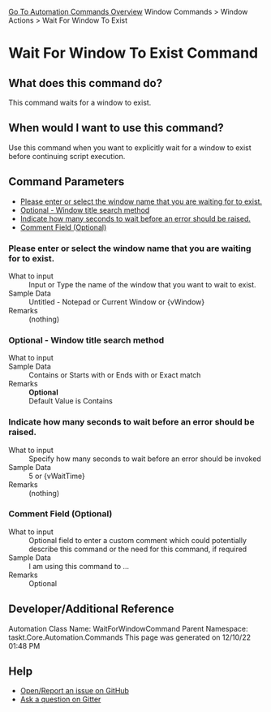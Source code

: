 <!--TITLE: Wait For Window To Exist Command -->
<!-- SUBTITLE: a command in the Window Commands group. -->
[Go To Automation Commands Overview](/automation-commands.md)
Window Commands &gt; Window Actions &gt; Wait For Window To Exist


# Wait For Window To Exist Command


## What does this command do?
This command waits for a window to exist.


## When would I want to use this command?
Use this command when you want to explicitly wait for a window to exist before continuing script execution.


## Command Parameters
- [Please enter or select the window name that you are waiting for to exist.](#param_0)
- [Optional - Window title search method](#param_1)
- [Indicate how many seconds to wait before an error should be raised.](#param_2)
- [Comment Field (Optional)](#param_3)


<a id="param_0"></a>
### Please enter or select the window name that you are waiting for to exist.


<dl>
<dt>What to input</dt><dd>Input or Type the name of the window that you want to wait to exist.</dd>
<dt>Sample Data</dt><dd>Untitled - Notepad or Current Window or {vWindow}</dd>
<dt>Remarks</dt><dd>(nothing)</dd>
</dl>




<a id="param_1"></a>
### Optional - Window title search method


<dl>
<dt>What to input</dt><dd></dd>
<dt>Sample Data</dt><dd>Contains or Starts with or Ends with or Exact match</dd>
<dt>Remarks</dt><dd><b>Optional</b><br>Default Value is Contains</dd>
</dl>




<a id="param_2"></a>
### Indicate how many seconds to wait before an error should be raised.


<dl>
<dt>What to input</dt><dd>Specify how many seconds to wait before an error should be invoked</dd>
<dt>Sample Data</dt><dd>5 or {vWaitTime}</dd>
<dt>Remarks</dt><dd>(nothing)</dd>
</dl>




<a id="param_3"></a>
### Comment Field (Optional)


<dl>
<dt>What to input</dt><dd>Optional field to enter a custom comment which could potentially describe this command or the need for this command, if required</dd>
<dt>Sample Data</dt><dd>I am using this command to ...</dd>
<dt>Remarks</dt><dd>Optional</dd>
</dl>




## Developer/Additional Reference
Automation Class Name: WaitForWindowCommand
Parent Namespace: taskt.Core.Automation.Commands
This page was generated on 12/10/22 01:48 PM


## Help
- [Open/Report an issue on GitHub](https://github.com/rcktrncn/taskt/issues/new)
- [Ask a question on Gitter](https://gitter.im/taskt-rpa/Lobby)

